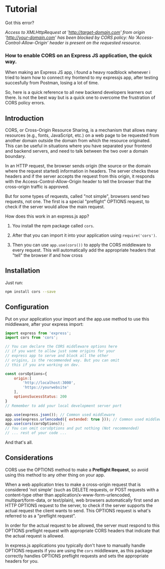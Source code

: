 # Tutorial
Got this error? 

_Access to XMLHttpRequest at 'http://target-domain.com' from origin 'http://your-domain.com' has been blocked by CORS policy: No 'Access-Control-Allow-Origin' header is present on the requested resource._

### How to enable CORS on an Express JS application, the quick way.
When making an Express JS app, i found a heavy roadblock whenever i tried to learn how to connect my frontend to my expressjs app, after testing succesfully from Postman, losing a lot of time.

So, here is a quick reference to all new backend developers learners out there. Is not the best way but is a quick one to overcome the frustration of CORS policy errors.

## Introduction
CORS, or Cross-Origin Resource Sharing, is a mechanism that allows many resources (e.g., fonts, JavaScript, etc.) on a web page to be requested from another domain outside the domain from which the resource originated. This can be useful in situations where you have separated your frontend and backend servers, and need to talk between the two over a domain boundary.

In an HTTP request, the browser sends origin (the source or the domain where the request started) information in headers. The server checks these headers and if the server accepts the request from this origin, it responds with the Access-Control-Allow-Origin header to tell the browser that the cross-origin traffic is approved. 

But for some types of requests, called "not simple", browsers send two requests, not one. The first is a special "preflight" OPTIONS request, to check if the server would allow the main request.

How does this work in an express.js app? 

1. You install the npm package called `cors`.

2. After that you can import it into your application using `require('cors')`.

3. Then you can use `app.use(cors())` to apply the CORS middleware to every request. This will automatically add the appropriate headers that "tell" the browser if and how cross

## Installation
Just run:
```bash
npm install cors --save
```

## Configuration
Put on your application your import and the app.use method to use this middleware, after your express import:
```javascript
import express from 'express';
import cors from 'cors';

// You can declare the CORS middleware options here 
// if you want to allow just some origins for your 
// express app to serve and block all the other 
// origins, is the recommended way. But you can omit 
// this if you are working on dev.

const corsOptions={
    origin:[
        'http://localhost:3000',
        'https://yourwebsite'
    ],
    optionsSucessStatus: 200
}
// Remember to add your local development server port

app.use(express.json()); // Common used middleware
app.use(express.urlencoded({ extended: true })); // Common used middleware
app.use(cors(corsOptions)); 
// You can omit corsOptions and put nothing (Not recommended)
// ... rest of your code ...
```

And that's all. 

## Considerations
CORS use the OPTIONS method to make a **Preflight Request**, so avoid using this method to any other thing on your app. 

When a web application tries to make a cross-origin request that is considered 'not simple' (such as DELETE requests, or POST requests with a content-type other than application/x-www-form-urlencoded, multipart/form-data, or text/plain), web browsers automatically first send an HTTP OPTIONS request to the server, to check if the server supports the actual request the client wants to send. This OPTIONS request is what's referred to as a "preflight request".

In order for the actual request to be allowed, the server must respond to this OPTIONS preflight request with appropriate CORS headers that indicate that the actual request is allowed.

In express.js applications you typically don't have to manually handle OPTIONS requests if you are using the `cors` middleware, as this package correctly handles OPTIONS preflight requests and sets the appropriate headers for you.
